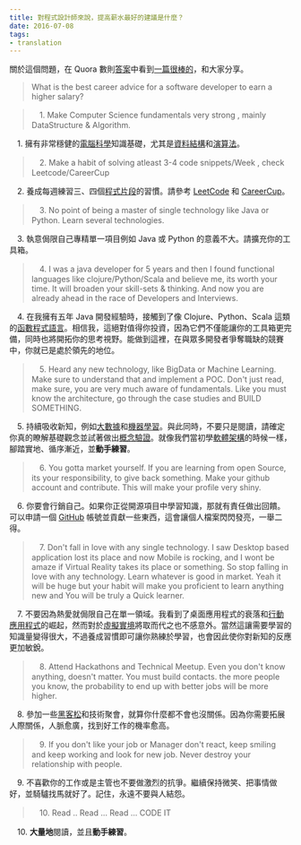 ```yaml
---
title: 對程式設計師來說，提高薪水最好的建議是什麼？
date: 2016-07-08
tags:
- translation
---
```


關於這個問題，在 Quora 數則[答案](https://www.quora.com/What-is-the-best-career-advice-for-a-software-developer-to-earn-a-higher-salary)中看到[一篇很棒的](https://www.quora.com/What-is-the-best-career-advice-for-a-software-developer-to-earn-a-higher-salary/answer/Abhishek-Choudhary-11)，和大家分享。

> What is the best career advice for a software developer to earn a higher salary?

<!-- more -->

> 　1. Make Computer Science fundamentals very strong , mainly DataStructure & Algorithm.

　1. 擁有非常穩健的[電腦科學](https://www.wikiwand.com/zh-hant/%E8%AE%A1%E7%AE%97%E6%9C%BA%E7%A7%91%E5%AD%A6)知識基礎，尤其是[資料結構](https://www.wikiwand.com/zh-hant/%E6%95%B0%E6%8D%AE%E7%BB%93%E6%9E%84)和[演算法](https://www.wikiwand.com/zh-hant/%E7%AE%97%E6%B3%95)。

> 　2. Make a habit of solving atleast 3-4 code snippets/Week , check Leetcode/CareerCup

　2. 養成每週練習三、四個[程式片段](https://www.wikiwand.com/zh-tw/%E7%89%87%E6%AE%B5)的習慣。請參考 [LeetCode](https://leetcode.com/) 和 [CareerCup](https://www.careercup.com/)。

> 　3. No point of being a master of single technology like Java or Python. Learn several technologies.

　3. 執意侷限自己專精單一項目例如 Java 或 Python 的意義不大。請擴充你的工具箱。

> 　4. I was a java developer for 5 years and then I found functional languages like clojure/Python/Scala and believe me, its worth your time. It will broaden your skill-sets & thinking. And now you are already ahead in the race of Developers and Interviews.

　4. 在我擁有五年 Java 開發經驗時，接觸到了像 Clojure、Python、Scala 這類的[函數程式語言](https://www.wikiwand.com/zh-tw/%E5%87%BD%E6%95%B8%E7%A8%8B%E5%BC%8F%E8%AA%9E%E8%A8%80)。相信我，這絕對值得你投資，因為它們不僅能讓你的工具箱更完備，同時也將開拓你的思考視野。能做到這裡，在與眾多開發者爭奪職缺的競賽中，你就已是處於領先的地位。

> 　5. Heard any new technology, like BigData or Machine Learning. Make sure to understand that and implement a POC. Don't just read, make sure, you are very much aware of fundamentals. Like you must know the architecture, go through the case studies and BUILD SOMETHING.

　5. 持續吸收新知，例如[大數據](https://www.wikiwand.com/zh-hant/%E5%A4%A7%E6%95%B8%E6%93%9A)和[機器學習](https://www.wikiwand.com/zh-hant/%E6%9C%BA%E5%99%A8%E5%AD%A6%E4%B9%A0)。與此同時，不要只是閱讀，請確定你真的瞭解基礎觀念並試著做出[概念驗證](https://www.wikiwand.com/zh-tw/%E6%A6%82%E5%BF%B5%E9%AA%8C%E8%AF%81)。就像我們當初學[軟體架構](https://www.wikiwand.com/zh-tw/%E8%BD%AF%E4%BB%B6%E6%9E%B6%E6%9E%84)的時候一樣，腳踏實地、循序漸近，並**動手練習**。

> 　6. You gotta market yourself. If you are learning from open Source, its your responsibility, to give back something. Make your github account and contribute. This will make your profile very shiny.

　6. 你要會行銷自己。如果你正從開源項目中學習知識，那就有責任做出回饋。可以申請一個 [GitHub](https://github.com/) 帳號並貢獻一些東西，這會讓個人檔案閃閃發亮，一舉二得。

> 　7. Don't fall in love with any single technology. I saw Desktop based application lost its place and now Mobile is rocking, and I wont be amaze if Virtual Reality takes its place or something. So stop falling in love with any technology. Learn whatever is good in market. Yeah it will be huge but your habit will make you proficient to learn anything new and You will be truly a Quick learner.

　7. 不要因為熱愛就侷限自己在單一領域。我看到了桌面應用程式的衰落和[行動應用程式](https://www.wikiwand.com/zh-tw/%E6%B5%81%E5%8B%95%E6%87%89%E7%94%A8%E7%A8%8B%E5%BC%8F)的崛起，然而對於[虛擬實境](https://www.wikiwand.com/zh-tw/%E8%99%9A%E6%8B%9F%E7%8E%B0%E5%AE%9E)將取而代之也不感意外。當然這讓需要學習的知識量變得很大，不過養成習慣即可讓你熟練於學習，也會因此使你對新知的反應更加敏銳。

> 　8. Attend Hackathons and Technical Meetup. Even you don't know anything, doesn't matter. You must build contacts. the more people you know, the probability to end up with better jobs will be more higher.

　8. 參加一些[黑客松](https://www.wikiwand.com/zh/%E9%BB%91%E5%AE%A2%E6%9D%BE)和技術聚會，就算你什麼都不會也沒關係。因為你需要拓展人際關係，人脈愈廣，找到好工作的機率愈高。

> 　9. If you don't like your job or Manager don't react, keep smiling and keep working and look for new job. Never destroy your relationship with people.

　9. 不喜歡你的工作或是主管也不要做激烈的抗爭。繼續保持微笑、把事情做好，並騎驢找馬就好了。記住，永遠不要與人結怨。

> 　10. Read .. Read ... Read ... CODE IT

　10. **大量地**閱讀，並且**動手練習**。

